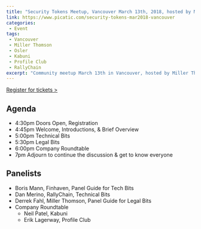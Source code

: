```yaml
---
title: "Security Tokens Meetup, Vancouver March 13th, 2018, hosted by Miller Thomson"
link: https://www.picatic.com/security-tokens-mar2018-vancouver
categories:
 - Event
tags:
 - Vancouver
 - Miller Thomson
 - Osler
 - Kabuni
 - Profile Club
 - RallyChain
excerpt: "Community meetup March 13th in Vancouver, hosted by Miller Thomson. Register on Picatic."
---
```


[Register for tickets >](https://www.picatic.com/security-tokens-mar2018-vancouver)

## Agenda

- 4:30pm Doors Open, Registration
- 4:45pm Welcome, Introductions, & Brief Overview
- 5:00pm Technical Bits
- 5:30pm Legal Bits
- 6:00pm Company Roundtable
- 7pm Adjourn to continue the discussion & get to know everyone

## Panelists

- Boris Mann, Finhaven, Panel Guide for Tech Bits
- Dan Merino, RallyChain, Technical Bits
- Derrek Fahl, Miller Thomson, Panel Guide for Legal Bits
- Company Roundtable
  - Neil Patel, Kabuni
  - Erik Lagerway, Profile Club